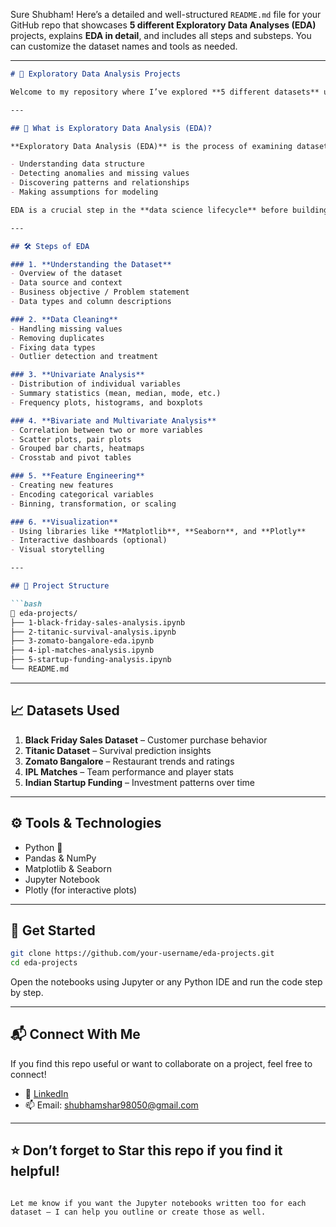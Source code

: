 Sure Shubham! Here’s a detailed and well-structured `README.md` file for your GitHub repo that showcases **5 different Exploratory Data Analyses (EDA)** projects, explains **EDA in detail**, and includes all steps and substeps. You can customize the dataset names and tools as needed.

---

```markdown
# 🧠 Exploratory Data Analysis Projects

Welcome to my repository where I’ve explored **5 different datasets** using detailed **Exploratory Data Analysis (EDA)** techniques. Each notebook dives deep into the data, uncovers hidden patterns, and draws meaningful insights using Python.

---

## 📌 What is Exploratory Data Analysis (EDA)?

**Exploratory Data Analysis (EDA)** is the process of examining datasets to summarize their main characteristics, often using visual methods. It helps in:

- Understanding data structure
- Detecting anomalies and missing values
- Discovering patterns and relationships
- Making assumptions for modeling

EDA is a crucial step in the **data science lifecycle** before building models.

---

## 🛠️ Steps of EDA

### 1. **Understanding the Dataset**
- Overview of the dataset
- Data source and context
- Business objective / Problem statement
- Data types and column descriptions

### 2. **Data Cleaning**
- Handling missing values
- Removing duplicates
- Fixing data types
- Outlier detection and treatment

### 3. **Univariate Analysis**
- Distribution of individual variables
- Summary statistics (mean, median, mode, etc.)
- Frequency plots, histograms, and boxplots

### 4. **Bivariate and Multivariate Analysis**
- Correlation between two or more variables
- Scatter plots, pair plots
- Grouped bar charts, heatmaps
- Crosstab and pivot tables

### 5. **Feature Engineering**
- Creating new features
- Encoding categorical variables
- Binning, transformation, or scaling

### 6. **Visualization**
- Using libraries like **Matplotlib**, **Seaborn**, and **Plotly**
- Interactive dashboards (optional)
- Visual storytelling

---

## 📂 Project Structure

```bash
📁 eda-projects/
├── 1-black-friday-sales-analysis.ipynb
├── 2-titanic-survival-analysis.ipynb
├── 3-zomato-bangalore-eda.ipynb
├── 4-ipl-matches-analysis.ipynb
├── 5-startup-funding-analysis.ipynb
└── README.md
```

---

## 📈 Datasets Used

1. **Black Friday Sales Dataset** – Customer purchase behavior
2. **Titanic Dataset** – Survival prediction insights
3. **Zomato Bangalore** – Restaurant trends and ratings
4. **IPL Matches** – Team performance and player stats
5. **Indian Startup Funding** – Investment patterns over time

---

## ⚙️ Tools & Technologies

- Python 🐍  
- Pandas & NumPy  
- Matplotlib & Seaborn  
- Jupyter Notebook  
- Plotly (for interactive plots)

---

## 🚀 Get Started

```bash
git clone https://github.com/your-username/eda-projects.git
cd eda-projects
```

Open the notebooks using Jupyter or any Python IDE and run the code step by step.

---

## 📬 Connect With Me

If you find this repo useful or want to collaborate on a project, feel free to connect!

- 💼 [LinkedIn](https://www.linkedin.com/in/shubham-sharma-593a84212/)
- 📫 Email: shubhamshar98050@gmail.com

---

## ⭐ Don’t forget to Star this repo if you find it helpful!

```

Let me know if you want the Jupyter notebooks written too for each dataset — I can help you outline or create those as well.

